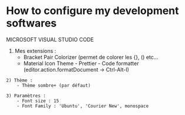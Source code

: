 # How to configure my development softwares
MICROSOFT VISUAL STUDIO CODE
  1) Mes extensions :
		- Bracket Pair Colorizer (permet de colorer les {}, () etc...
		- Material Icon Theme
    - Prettier - Code formatter (editor.action.formatDocument -> Ctrl-Alt-I)

	2) Thème :
		- Thème sombre+ (par défaut)

	3) Paramètres : 
		- Font size : 15
		- Font Family : 'Ubuntu', 'Courier New', monospace
